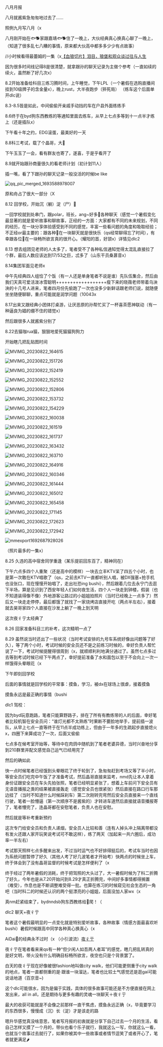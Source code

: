八月月报

八月就酱紫急匆匆地过去了......

照例九月写八月（x

八月刚开始在🐟🐕家跟嘉靖🐟🐕住了一晚上，大伙经典真心换真心聊了一晚上，（知道了很多乱七八糟的事情，原来都大伙高中都多多少少有点故事）

//小时候看得最蕾姆的一集（x[【血狼切片】泪目，狼堡和观众谈过往与人生](https://www.bilibili.com/video/BV12X4y1E7K9/?buvid=XXBB69BB384E79CA8BFB8EF81D265F54765C7&is_story_h5=false&mid=yNGZo%2FZe%2BxM6hxi1vmaeIQ%3D%3D&p=1&plat_id=116&share_from=ugc&share_medium=android&share_plat=android&share_session_id=c218b4ee-78bc-415d-a495-6238fb497816&share_source=QQ&share_tag=s_i&timestamp=1690769538&unique_k=GnGAKiG&up_id=427588763&vd_source=3a7f03f0cedebf793f45614228f22e64)

因为很多时间线记得8是很清楚，就拿跟孙的聊天记录为主做个参考（一直如续的续火，虽然断了好几次x）

8.2开始准备给科目三练习腾时间，上午睡觉，下午LPL（一个暑假在选购直播间挂到10级牌子的含金量x），晚上rust，大半夜跑步（猝死局） （练车这个后面单开dlc说）

8.3-8.5皆是如此，中间偷偷开亲戚手动挡的车在户县外面练练手

8.6终于在byd狗东西教练的等通知里面去练车，从早上七点多等到十一点半才练上（还是插队x）

下午看十年之约，EDG滚蛋，最美好的一天

8.8科三考试，载了个晶哥，大🐓

下午玉玉了一会，看有群友也寄了，遂喜，于是乎看开了

8.9就开始跟孙商量很久的看老师计划（初计划11人）

插一嘴，看了下跟孙的聊天记录一般没活的时候be like

![qq_pic_merged_1693588978007](E:\fadian\qq_pic_merged_1693588978007-1693589000497-3.jpg)



原和舟占了很大一部分（X

8.12 回学校，开始沉（躺）淀（尸）💪

一回学校就到处串门，跟polar，班长，ang~好多👴各种聊天（感觉一个暑假变化最显著的就是爱听故事和聊故事，正经的一方面：大家都有不同的未来规划，不同的经历，在一块分享体验感受到不同的感觉，丰富一些看问题的角度和吸取经验；不正经or最主要的：跟各种👴在一块聊天就是很快乐（qs经常聊得忘了时间），有幸跟各位👴在一块畅所欲言真的很开心。（耀阳的首，好颔x）详情见dlc2

8.13 想去组团见老师的人太多了，笔者受不了各种私信通知觉得太混乱直接拉了个群，最后人数应该达到17/53之巨，忒多了（山东干员桑葚音x）

8.14集团军面见老师x

中午先经典四人组恰了个饭（有一人还是单身笔者不说是谁）先队伍集合，然后由我们天真可爱活泼冰雪聪明++++++++++++++++++瘦下来的晓薇老师带着乌泱泱的十几号人进来，笔者四月份先偷跑了一次也没多少新鲜话跟老师们说，就随便坐坐随便聊聊，重点可能就是润学问题（10043x

8.17出来又跟经典小团体打桌游，让厌恶原的孙帮忙买了一杯喜茶愿神联动（有一种逼良为娼的绷不住的错觉x）

然后跟很多人就酱紫分别了

8.22去猫咖rua猫，狠狠地爱死猫猫狗狗力

开始瞎几把乱贴图时间

![MVIMG_20230822_164615](E:\fadian\MVIMG_20230822_164615.jpg)







![MVIMG_20230822_151726](E:\fadian\MVIMG_20230822_151726.jpg)





![MVIMG_20230822_152419](E:\fadian\MVIMG_20230822_152419.jpg)









![MVIMG_20230822_152552](E:\fadian\MVIMG_20230822_152552.jpg)









![MVIMG_20230822_152806](E:\fadian\MVIMG_20230822_152806.jpg)





![MVIMG_20230822_153732](E:\fadian\MVIMG_20230822_153732.jpg)











![MVIMG_20230822_154229](E:\fadian\MVIMG_20230822_154229.jpg)





![MVIMG_20230822_160038](E:\fadian\MVIMG_20230822_160038.jpg)







![MVIMG_20230822_161519](E:\fadian\MVIMG_20230822_161519.jpg)

![MVIMG_20230822_161737](E:\fadian\MVIMG_20230822_161737.jpg)

![MVIMG_20230822_163432](E:\fadian\MVIMG_20230822_163432.jpg)

![MVIMG_20230822_163710](E:\fadian\MVIMG_20230822_163710.jpg)



![MVIMG_20230822_164916](E:\fadian\MVIMG_20230822_164916.jpg)

![MVIMG_20230822_160346](E:\fadian\MVIMG_20230822_160346.jpg)

![MVIMG_20230822_161444](E:\fadian\MVIMG_20230822_161444.jpg)













![MVIMG_20230822_165012](E:\fadian\MVIMG_20230822_165012.jpg)

![MVIMG_20230822_165458](E:\fadian\MVIMG_20230822_165458.jpg)

![MVIMG_20230822_171145](E:\fadian\MVIMG_20230822_171145.jpg)

![MVIMG_20230822_172623](E:\fadian\MVIMG_20230822_172623.jpg)

![MVIMG_20230822_172942](E:\fadian\MVIMG_20230822_172942.jpg)









![mmexport1692687928026](E:\fadian\mmexport1692687928026.jpg)



（照片最多的一集x）

8.25 久违的高中宿舍同学重逢（某乐提前回东百了，精神同在）

下午六点多四个人重聚（还是高中的模样）一块去立丰KTV呆了四五个小时，也是第一次敢在KTV唱歌了（qs，之前去KTV一直都听别人唱，被DX强塞+抢手机也没张口，现在慢慢开始唱了，走出社恐ing  bushi），然后跟着几位去永宁门去逛下半场，算是见识到了西安年轻人们如何夜生活，四个人一块走到钟楼，假装（也不知道装得像不像）外地游客让路过的小姐姐拍照片（当时已经晚上一点多了）然后又一块走走停停，最后都饿了就找了一家烧烤店直接开吃（两点半左右），接着就去昊哥家四个人直接在沙发上躺了一晚上到天明

这次夜彳亍太经典了

8.26 回家准备科目三的补考，这次精明一点了

8.29 虽然说当时还出了一些状况（当时考试安排的九号车系统好像出问题等了好久），等了两个小时，考试时候的安全员还不是之前练习时候的，幸好负责人帮忙说了一下，考试时候提醒得很周到（x，就顺顺利利地满分通过了。虽然七点多过去等到考试时候已经下午两点了，幸好提前准备了水和面包以至于不会向上一次一样饿得头晕眼花（x

下午即刻回学校

后面的事情就是回学校的平常事：摸鱼，学习，被dx在球场上很虐，接着摸鱼

摸鱼永远是最正确的事情（bushi





dlc1 驾校：

因为byd玩意跑路，笔者只能算野路子，排在了所有有教练带的人的后面，幸好笔者比较机智在安全员问：“谁灯光都不太熟练”时果断不要脸地举手，提前插一波队，从早上七点一直等终于在11点半成功练上，但由于一年多的生疏起步直接熄火x，四圈下来算成功了一次，后面又偷偷

七点多在候考室开始等，等待中在肉鸽中随机到了笔者老婆异德，当时兴奋地分享到210群里并配文感觉自己运气已经用完了

然后的确如此

快一点时候笔者已经饿到头晕眼花了终于轮到了，急匆匆赶到考场又等了半小时，等安全员们吃完中午饭了才准备考试，然后晶哥直接来监考，nmd先让本人拿着身份证跟安全员在车头先拍张照，笔者已经明显紧张了，想着上车前问下安全员有无语音播报之类的结果被直接轰走（感觉安全员也很紧张）然后直接在路口行车那边挂了（当时不知道什么时候踩刹车）第二次刚转完弯然后安全员直接来一个直线行驶，笔者一脸懵逼（第一次顺序不是酱紫的）才转进车道然后直接就语音播报寄了，笔者懵完了，连晶哥都在安慰笔者，负责人也在安慰。

然后就是等补考重新预约

这次专门给安全员和负责人递烟，安全员人比较和善（连有人掉头冲上隔离带都没有发火还跟人家开玩笑说考试可不敢这样），练了两天（加起来一共六圈后，成功率一半左右）

考试那天照样七点多醒来出发，不过当时运气也不好排得挺后的，考试车当时也因为系统问题暂停了好久（其他人考了好几波笔者才开始考）快两点的时候坐上车，终于体会到了没有晶哥监督的时候考试是怎样便利了（x

终于经过了两年暑假的消耗，终于把驾照的大头过了，大一暑假时候为了科二折腾了好久，今年也是从7.20开始问到8.29才真正折腾完，中间好多事情都得搁置（难受），作息也是不断调整难受得一批。也算在练习的时候窥见社会生态的一角吧（当时科二的时候还认识的两个挺漂亮的小姐姐，后面没加人家wx（x

真nm赶紧结束了，bydnndsb狗东西教练给👴爬！（

dlc2 聊天+夜彳亍

笔者这个暑假最明显的一点变化就是特别爱听故事，各种故事（情感方面最喜欢听bushi）暑假时候跟高中同学各种真心换真心（x                                                                                                                                                                                                                                                                                                                                                                                                                                                                                                                                                                                                                                                                                                                                                                                                                                                                                                                                                                                                                                                                                                                                                                                                                                                                                                                                                                                                                                                                                                                                                                                                                                                               

AiDai👴的经典永不过时（x （小引波流）[夜彳亍 ](https://mp.weixin.qq.com/s/8bNrlvtDk4p6SR1bkMaBKw)

夜彳亍在笔者看来来qs有一种“但少闲人如吾两人者耳”的感觉，瞎几把乱转真的是好文明，带火没有什么明确目标畅所欲言，夜空也只是个背景罢了。

白天的夜彳亍现在好像被很fashion地叫做city walk，他们可能更侧重于city walk的地点，笔者一直都侧重的是·跟谁一块溜达，笔者也比较土气感觉还是逛gai可能说话地道（百京音~)

这个dlc可能很水，因为是偏于实践，具体的很多故事可能还是不方便直接在网上发出来，all in all，还是期待与更多有趣的灵魂一块聊天＋夜彳亍

最大的收获可能就是不会像之前那样一直干焦虑，摸鱼永远正确（x，毕竟要学习的东西很多，慢慢成（沉）长（淀）才是该走的路

嗯升华感觉真没啥意思，笔者写月报的初衷就是分享下自己过去一个月的生活，看自己怎样又摸了一个月的，带伙也看个乐子就行，我就这么一写，你就这么一看，也就当个故事过去就行了，如果你被其中一些故事或者情节逗笑了或者开心了，笔者就更满足🌶
